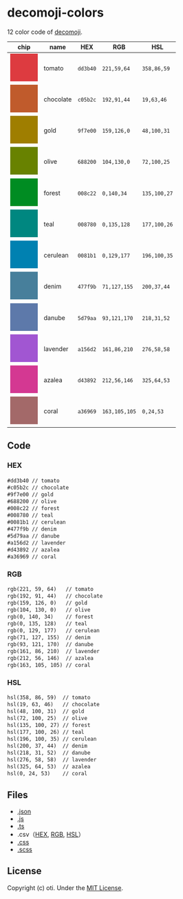 # decomoji-colors

12 color code of [decomoji](https://github.com/decomoji/slack-reaction-decomoji).

| chip                                       | name      | HEX      | RGB           | HSL          |
| ------------------------------------------ | --------- | -------- | ------------- | ------------ |
| ![tomato](./src/images/0_tomato.png)       | tomato    | `dd3b40` | `221,59,64`   | `358,86,59`  |
| ![chocolate](./src/images/1_chocolate.png) | chocolate | `c05b2c` | `192,91,44`   | `19,63,46`   |
| ![gold](./src/images/2_gold.png)           | gold      | `9f7e00` | `159,126,0`   | `48,100,31`  |
| ![olive](./src/images/3_olive.png)         | olive     | `688200` | `104,130,0`   | `72,100,25`  |
| ![forest](./src/images/4_forest.png)       | forest    | `008c22` | `0,140,34`    | `135,100,27` |
| ![teal](./src/images/5_teal.png)           | teal      | `008780` | `0,135,128`   | `177,100,26` |
| ![cerulean](./src/images/6_cerulean.png)   | cerulean  | `0081b1` | `0,129,177`   | `196,100,35` |
| ![denim](./src/images/7_denim.png)         | denim     | `477f9b` | `71,127,155`  | `200,37,44`  |
| ![danube](./src/images/8_danube.png)       | danube    | `5d79aa` | `93,121,170`  | `218,31,52`  |
| ![lavender](./src/images/9_lavender.png)   | lavender  | `a156d2` | `161,86,210`  | `276,58,58`  |
| ![azalea](./src/images/10_azalea.png)      | azalea    | `d43892` | `212,56,146`  | `325,64,53`  |
| ![coral](./src/images/11_coral.png)        | coral     | `a36969` | `163,105,105` | `0,24,53`    |

## Code

### HEX

```
#dd3b40 // tomato
#c05b2c // chocolate
#9f7e00 // gold
#688200 // olive
#008c22 // forest
#008780 // teal
#0081b1 // cerulean
#477f9b // denim
#5d79aa // danube
#a156d2 // lavender
#d43892 // azalea
#a36969 // coral
```

### RGB

```
rgb(221, 59, 64)   // tomato
rgb(192, 91, 44)   // chocolate
rgb(159, 126, 0)   // gold
rgb(104, 130, 0)   // olive
rgb(0, 140, 34)    // forest
rgb(0, 135, 128)   // teal
rgb(0, 129, 177)   // cerulean
rgb(71, 127, 155)  // denim
rgb(93, 121, 170)  // danube
rgb(161, 86, 210)  // lavender
rgb(212, 56, 146)  // azalea
rgb(163, 105, 105) // coral
```

### HSL

```
hsl(358, 86, 59)  // tomato
hsl(19, 63, 46)   // chocolate
hsl(48, 100, 31)  // gold
hsl(72, 100, 25)  // olive
hsl(135, 100, 27) // forest
hsl(177, 100, 26) // teal
hsl(196, 100, 35) // cerulean
hsl(200, 37, 44)  // denim
hsl(218, 31, 52)  // danube
hsl(276, 58, 58)  // lavender
hsl(325, 64, 53)  // azalea
hsl(0, 24, 53)    // coral
```

## Files

- [.json](src/DecomojiColors.json)
- [.js](src/DecomojiColors.js)
- [.ts](src/DecomojiColors.ts)
- .csv（[HEX](src/DecomojiColorsHEX.csv), [RGB](src/DecomojiColorsRGB.csv), [HSL](src/DecomojiColorsHSL.csv)）
- [.css](src/DecomojiColors.css)
- [.scss](src/DecomojiColors.scss)

## License

Copyright (c) oti. Under the [MIT License](LICENSE).
